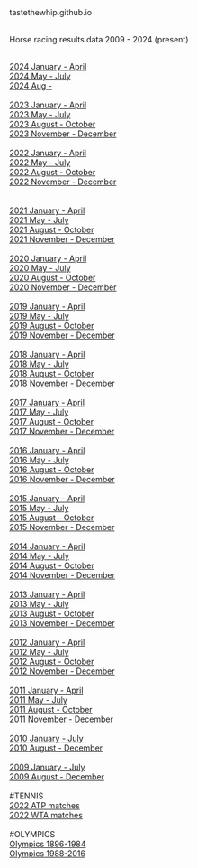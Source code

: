 <HTML>
  <HEAD>
  </HEAD>
 <BODY>
   tastethewhip.github.io<br><br>


Horse racing results data 2009 - 2024 (present)<br><br>


<a href = https://tastethewhip.github.io/2024_part_i.html>2024 January - April </a><br>
<a href = https://tastethewhip.github.io/2024_part_ii.html>2024 May - July  </a><br>
<a href = https://tastethewhip.github.io/2024_part_iii.html>2024 Aug -   </a><br><br>
<a href = https://tastethewhip.github.io/2023_part_i.html>2023 January - April</a><br>
<a href = https://tastethewhip.github.io/2023_part_ii.html>2023 May - July</a><br>
<a href = https://tastethewhip.github.io/2023_part_iii.html>2023 August - October</a><br>
<a href = https://tastethewhip.github.io/2023_part_iv.html>2023 November - December</a><br><br>
<a href = https://tastethewhip.github.io/2022_part_i.html>2022 January - April</a><br>
<a href = https://tastethewhip.github.io/2022_part_ii.html>2022 May - July</a><br>
<a href = https://tastethewhip.github.io/2022_part_iii.html>2022 August - October</a><br>
<a href = https://tastethewhip.github.io/2022_part_iv.html>2022 November - December</a><br><br>   
<a href = https://tastethewhip.github.io/2021_part_i.html>2021 January - April</a><br>
<a href = https://tastethewhip.github.io/2021_part_ii.html>2021 May - July</a><br>
<a href = https://tastethewhip.github.io/2021_part_iii.html>2021 August - October</a><br>
<a href = https://tastethewhip.github.io/2021_part_iv.html>2021 November - December</a><br><br>
<a href = https://tastethewhip.github.io/2020_part_i.html>2020 January - April</a><br>
<a href = https://tastethewhip.github.io/2020_part_ii.html>2020 May - July</a><br>
<a href = https://tastethewhip.github.io/2020_part_iii.html>2020 August - October</a><br>
<a href = https://tastethewhip.github.io/2020_part_iv.html>2020 November - December</a><br><br>
<a href = https://tastethewhip.github.io/2019_part_i.html>2019 January - April</a><br>
<a href = https://tastethewhip.github.io/2019_part_ii.html>2019 May - July</a><br>
<a href = https://tastethewhip.github.io/2019_part_iii.html>2019 August - October</a><br>
<a href = https://tastethewhip.github.io/2019_part_iv.html>2019 November - December</a><br><br>
<a href = https://tastethewhip.github.io/2018_part_i.html>2018 January - April</a><br>
<a href = https://tastethewhip.github.io/2018_part_ii.html>2018 May - July</a><br>
<a href = https://tastethewhip.github.io/2018_part_iii.html>2018 August - October</a><br>
<a href = https://tastethewhip.github.io/2018_part_iv.html>2018 November - December</a><br><br>
<a href = https://tastethewhip.github.io/2017_part_i.html>2017 January - April</a><br>
<a href = https://tastethewhip.github.io/2017_part_ii.html>2017 May - July</a><br>
<a href = https://tastethewhip.github.io/2017_part_iii.html>2017 August - October</a><br>
<a href = https://tastethewhip.github.io/2017_part_iv.html>2017 November - December</a><br><br>
<a href = https://tastethewhip.github.io/2016_part_i.html>2016 January - April</a><br>
<a href = https://tastethewhip.github.io/2016_part_ii.html>2016 May - July</a><br>
<a href = https://tastethewhip.github.io/2016_part_iii.html>2016 August - October</a><br>
<a href = https://tastethewhip.github.io/2016_part_iv.html>2016 November - December</a><br><br>
<a href = https://tastethewhip.github.io/2015_part_i.html>2015 January - April</a><br>
<a href = https://tastethewhip.github.io/2015_part_ii.html>2015 May - July</a><br>
<a href = https://tastethewhip.github.io/2015_part_iii.html>2015 August - October</a><br>
<a href = https://tastethewhip.github.io/2015_part_iv.html>2015 November - December</a><br><br>
<a href = https://tastethewhip.github.io/2014_part_i.html>2014 January - April</a><br>
<a href = https://tastethewhip.github.io/2014_part_ii.html>2014 May - July</a><br>
<a href = https://tastethewhip.github.io/2014_part_iii.html>2014 August - October</a><br>
<a href = https://tastethewhip.github.io/2014_part_iv.html>2014 November - December</a><br><br>
<a href = https://tastethewhip.github.io/2013_part_i.html>2013 January - April</a><br>
<a href = https://tastethewhip.github.io/2013_part_ii.html>2013 May - July</a><br>
<a href = https://tastethewhip.github.io/2013_part_iii.html>2013 August - October</a><br>
<a href = https://tastethewhip.github.io/2013_part_iv.html>2013 November - December</a><br><br>
<a href = https://tastethewhip.github.io/2012_part_i.html>2012 January - April</a><br>
<a href = https://tastethewhip.github.io/2012_part_ii.html>2012 May - July</a><br>
<a href = https://tastethewhip.github.io/2012_part_iii.html>2012 August - October</a><br>
<a href = https://tastethewhip.github.io/2012_part_iv.html>2012 November - December</a><br><br>
<a href = https://tastethewhip.github.io/2011_part_i.html>2011 January - April</a><br>
<a href = https://tastethewhip.github.io/2011_part_ii.html>2011 May - July</a><br>
<a href = https://tastethewhip.github.io/2011_part_iii.html>2011 August - October</a><br>
<a href = https://tastethewhip.github.io/2011_part_iv.html>2011 November - December</a><br><br>
<a href = https://tastethewhip.github.io/2010_part_i.html>2010 January - July</a><br>
<a href = https://tastethewhip.github.io/2010_part_ii.html>2010 August - December</a><br><br>
<a href = https://tastethewhip.github.io/2009_part_i.html>2009 January - July</a><br>
<a href = https://tastethewhip.github.io/2009_part_ii.html>2009 August - December</a><br><br>
#TENNIS<br>
<a href = https://tastethewhip.github.io/atp_matches_2022.html>2022 ATP matches</a><br>
<a href = https://tastethewhip.github.io/wta_matches_2022.html>2022 WTA matches</a><br><br> 
#OLYMPICS<br>
<a href = https://tastethewhip.github.io/olympics_part_i.html>Olympics 1896-1984</a><br>
<a href = https://tastethewhip.github.io/olympics_part_ii.html>Olympics 1988-2016</a><br><br>
  </BODY>
</HTML>
